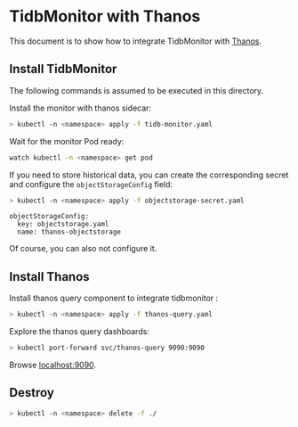 # TidbMonitor with Thanos

This document is to show how to integrate TidbMonitor with [Thanos](https://thanos.io/design.md/).


## Install TidbMonitor

The following commands is assumed to be executed in this directory.

Install the monitor with thanos sidecar:

```bash
> kubectl -n <namespace> apply -f tidb-monitor.yaml
```

Wait for the monitor Pod ready:

```bash
watch kubectl -n <namespace> get pod
```

If you need to store historical data, you can create the corresponding secret and configure the `objectStorageConfig` field:

```bash
> kubectl -n <namespace> apply -f objectstorage-secret.yaml
```

```
objectStorageConfig:
  key: objectstorage.yaml
  name: thanos-objectstorage
```

Of course, you can also not configure it.

## Install Thanos

Install thanos query component to integrate tidbmonitor :

```bash
> kubectl -n <namespace> apply -f thanos-query.yaml
```
Explore the thanos query dashboards:

```bash
> kubectl port-forward svc/thanos-query 9090:9090
```

Browse [localhost:9090](http://localhost:9090).

## Destroy

```bash
> kubectl -n <namespace> delete -f ./
```

